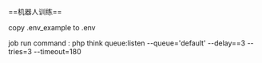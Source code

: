 ==机器人训练==

copy .env_example to .env

job run command : php think queue:listen --queue='default' --delay==3 --tries=3 --timeout=180